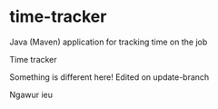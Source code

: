 # time-tracker
Java (Maven) application for tracking time on the job

Time tracker

Something is different here!
Edited on update-branch

Ngawur ieu
